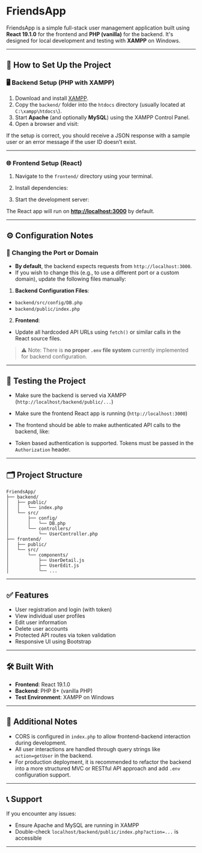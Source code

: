 # FriendsApp

FriendsApp is a simple full-stack user management application built using **React 19.1.0** for the frontend and **PHP (vanilla)** for the backend. It's designed for local development and testing with **XAMPP** on Windows.

---

## 🚀 How to Set Up the Project

### 🖥️ Backend Setup (PHP with XAMPP)

1. Download and install [XAMPP](https://www.apachefriends.org/index.html).
2. Copy the `backend/` folder into the `htdocs` directory (usually located at `C:\xampp\htdocs\`).
3. Start **Apache** (and optionally **MySQL**) using the XAMPP Control Panel.
4. Open a browser and visit:


If the setup is correct, you should receive a JSON response with a sample user or an error message if the user ID doesn’t exist.

---

### 🌐 Frontend Setup (React)

1. Navigate to the `frontend/` directory using your terminal.
2. Install dependencies:


3. Start the development server:


The React app will run on **[http://localhost:3000](http://localhost:3000)** by default.

---

## ⚙️ Configuration Notes

### 🔧 Changing the Port or Domain

- **By default**, the backend expects requests from `http://localhost:3000`.
- If you wish to change this (e.g., to use a different port or a custom domain), update the following files manually:

1. **Backend Configuration Files**:
  - `backend/src/config/DB.php`
  - `backend/public/index.php`

2. **Frontend**:
  - Update all hardcoded API URLs using `fetch()` or similar calls in the React source files.

> ⚠️ Note: There is **no proper `.env` file system** currently implemented for backend configuration.

---

## 🧪 Testing the Project

- Make sure the backend is served via XAMPP (`http://localhost/backend/public/...`)
- Make sure the frontend React app is running (`http://localhost:3000`)
- The frontend should be able to make authenticated API calls to the backend, like:


- Token based authentication is supported. Tokens must be passed in the `Authorization` header.

---

## 🗂 Project Structure
```
FriendsApp/
├── backend/
│   ├── public/
│   │   └── index.php
│   └── src/
│       ├── config/
│       │   └── DB.php
│       └── controllers/
│           └── UserController.php
├── frontend/
│   ├── public/
│   └── src/
│       └── components/
│           ├── UserDetail.js
│           ├── UserEdit.js
│           └── ...
```

---

## ✅ Features

- User registration and login (with token)
- View individual user profiles
- Edit user information
- Delete user accounts
- Protected API routes via token validation
- Responsive UI using Bootstrap

---

## 🛠 Built With

- **Frontend**: React 19.1.0
- **Backend**: PHP 8+ (vanilla PHP)
- **Test Environment**: XAMPP on Windows

---

## 📌 Additional Notes

- CORS is configured in `index.php` to allow frontend-backend interaction during development.
- All user interactions are handled through query strings like `action=getUser` in the backend.
- For production deployment, it is recommended to refactor the backend into a more structured MVC or RESTful API approach and add `.env` configuration support.

---

## 📞 Support

If you encounter any issues:
- Ensure Apache and MySQL are running in XAMPP
- Double-check `localhost/backend/public/index.php?action=...` is accessible
---

